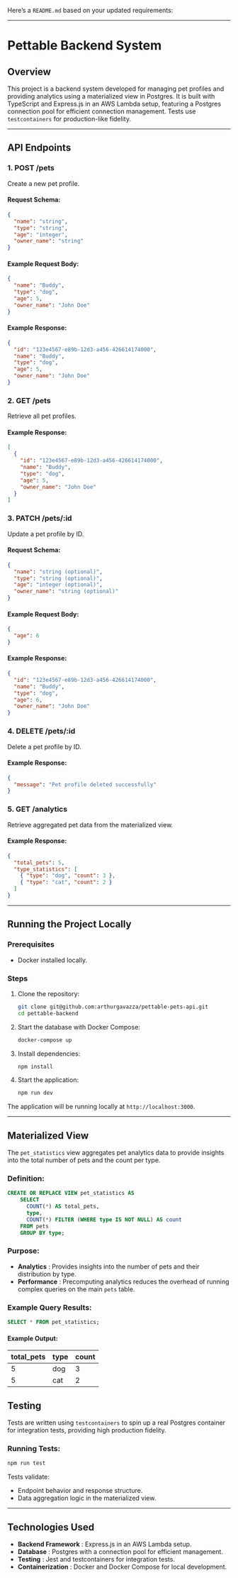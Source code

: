Here’s a `README.md` based on your updated requirements:

---

# Pettable Backend System

## Overview

This project is a backend system developed for managing pet profiles and providing analytics using a materialized view in Postgres. It is built with TypeScript and Express.js in an AWS Lambda setup, featuring a Postgres connection pool for efficient connection management. Tests use `testcontainers` for production-like fidelity.

---

## API Endpoints

### 1. **POST /pets**

Create a new pet profile.

#### Request Schema:

```json
{
  "name": "string",
  "type": "string",
  "age": "integer",
  "owner_name": "string"
}
```

#### Example Request Body:

```json
{
  "name": "Buddy",
  "type": "dog",
  "age": 5,
  "owner_name": "John Doe"
}
```

#### Example Response:

```json
{
  "id": "123e4567-e89b-12d3-a456-426614174000",
  "name": "Buddy",
  "type": "dog",
  "age": 5,
  "owner_name": "John Doe"
}
```

### 2. **GET /pets**

Retrieve all pet profiles.

#### Example Response:

```json
[
  {
    "id": "123e4567-e89b-12d3-a456-426614174000",
    "name": "Buddy",
    "type": "dog",
    "age": 5,
    "owner_name": "John Doe"
  }
]
```

### 3. **PATCH /pets/:id**

Update a pet profile by ID.

#### Request Schema:

```json
{
  "name": "string (optional)",
  "type": "string (optional)",
  "age": "integer (optional)",
  "owner_name": "string (optional)"
}
```

#### Example Request Body:

```json
{
  "age": 6
}
```

#### Example Response:

```json
{
  "id": "123e4567-e89b-12d3-a456-426614174000",
  "name": "Buddy",
  "type": "dog",
  "age": 6,
  "owner_name": "John Doe"
}
```

### 4. **DELETE /pets/:id**

Delete a pet profile by ID.

#### Example Response:

```json
{
  "message": "Pet profile deleted successfully"
}
```

### 5. **GET /analytics**

Retrieve aggregated pet data from the materialized view.

#### Example Response:

```json
{
  "total_pets": 5,
  "type_statistics": [
    { "type": "dog", "count": 3 },
    { "type": "cat", "count": 2 }
  ]
}
```

---

## Running the Project Locally

### Prerequisites

* Docker installed locally.

### Steps

1. Clone the repository:
   ```bash
   git clone git@github.com:arthurgavazza/pettable-pets-api.git
   cd pettable-backend  
   ```
2. Start the database with Docker Compose:
   ```bash
   docker-compose up  
   ```
3. Install dependencies:
   ```bash
   npm install  
   ```
4. Start the application:
   ```bash
   npm run dev  
   ```

The application will be running locally at `http://localhost:3000`.

---


## Materialized View

The `pet_statistics` view aggregates pet analytics data to provide insights into the total number of pets and the count per type.

### Definition:

```sql
CREATE OR REPLACE VIEW pet_statistics AS
    SELECT
      COUNT(*) AS total_pets,
      type,
      COUNT(*) FILTER (WHERE type IS NOT NULL) AS count
    FROM pets
    GROUP BY type;
```

### Purpose:

* **Analytics** : Provides insights into the number of pets and their distribution by type.
* **Performance** : Precomputing analytics reduces the overhead of running complex queries on the main `pets` table.

### Example Query Results:

```sql
SELECT * FROM pet_statistics;
```

#### Example Output:

| total_pets | type | count |
| ---------- | ---- | ----- |
| 5          | dog  | 3     |
| 5          | cat  | 2     |

## Testing

Tests are written using `testcontainers` to spin up a real Postgres container for integration tests, providing high production fidelity.

### Running Tests:

```bash
npm run test  
```

Tests validate:

* Endpoint behavior and response structure.
* Data aggregation logic in the materialized view.

---

## Technologies Used

* **Backend Framework** : Express.js in an AWS Lambda setup.
* **Database** : Postgres with a connection pool for efficient management.
* **Testing** : Jest and testcontainers for integration tests.
* **Containerization** : Docker and Docker Compose for local development.
